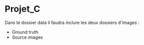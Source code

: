 # Projet_C
Dans le dossier data il faudra inclure les deux dossiers d'images : 
- Ground truth
- Source images